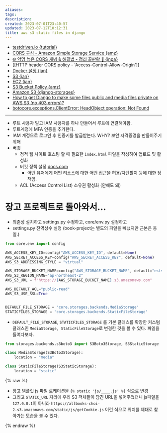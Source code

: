```yaml
---
aliases: 
tags: 
description:
created: 2023-07-01T23:40:57
updated: 2023-07-12T10:12:31
title: aws s3 static files in django
---
```

- [testdriven.io {tutorial}](https://testdriven.io/blog/storing-django-static-and-media-files-on-amazon-s3/)
- [CORS 구성 - Amazon Simple Storage Service {amz}](https://docs.aws.amazon.com/ko_kr/AmazonS3/latest/userguide/ManageCorsUsing.html)
- [🌐 악명 높은 CORS 개념 & 해결법 - 정리 끝판왕 👏 {inpa}](https://inpa.tistory.com/entry/WEB-%F0%9F%93%9A-CORS-%F0%9F%92%AF-%EC%A0%95%EB%A6%AC-%ED%95%B4%EA%B2%B0-%EB%B0%A9%EB%B2%95-%F0%9F%91%8F)
- [[HTTP header CORS policy - 'Access-Control-Allow-Origin']]
- [Docker 설정 {ian}](https://velog.io/@iankimdev/Docker-%EC%84%A4%EC%A0%95)
- [S3 {ian}](https://velog.io/@iankimdev/S3)
- [EC2 {ian}](https://velog.io/@iankimdev/EC2)
- [S3 Bucket Policy {amz}](https://docs.aws.amazon.com/ko_kr/AmazonS3/latest/userguide/access-policy-language-overview.html?icmpid=docs_amazons3_console)
- [Amazon S3 {django-storages}](https://django-storages.readthedocs.io/en/latest/backends/amazon-S3.html?highlight=STATICFILES_STORAGE)
- [How to get Django to make some files public and media files private on AWS S3 (no 403 errors)?](https://stackoverflow.com/questions/67650507/how-to-get-django-to-make-some-files-public-and-media-files-private-on-aws-s3-n)
- [botocore.exceptions.ClientError: HeadObject operation: Not Found](https://stackoverflow.com/questions/44895334/botocore-exceptions-clienterror-an-error-occurred-404-when-calling-the-headob)
---
- 루트 사용자 말고 IAM 사용자를 하나 만들어서 루트에 연결해야함. 
- 루트계정에 MFA 인증을 추가한다.
- IAM 계정으로 로그인 후 인증키를 발급받는다. WHY? 보안 자격증명을 만들어주기 위해
- 버킷
	- 정적 웹 사이트 호스팅 할 때 필요한 `index.html` 파일을 작성하여 업로드 및 활성화
	- 버킷 정책 설정 [docs.com](https://docs.aws.amazon.com/ko_kr/AmazonS3/latest/userguide/access-policy-language-overview.html) 
		- 어떤 유저에게 어떤 리소스에 대한 어떤 접근을 허용/차단할지 등에 대한 정책임.
	- ACL (Access Control List) 소유권 활성화 (안해도 돼)
 
# 장고 프로젝트로 돌아와서...

- 의존성 설치하고 settings.py 수정하고, core/env.py 설정하고 
- settings.py 전역상수 설정 (book-project는 별도의 파일을 빼냈지만 근본은 동일.)
 ```python
 from core.env import config

AWS_ACCESS_KEY_ID=config("AWS_ACCESS_KEY_ID", default=None)
AWS_SECRET_ACCESS_KEY=config("AWS_SECRET_ACCESS_KEY", default=None)
AWS_S3_ADDRESSING_STYLE = "virtual"

AWS_STORAGE_BUCKET_NAME=config("AWS_STORAGE_BUCKET_NAME", default="estsoft-ormi-bookstore")
AWS_S3_REGION_NAME="ap-northeast-2"
AWS_S3_URL = f"https://{AWS_STORAGE_BUCKET_NAME}.s3.amazonaws.com"

AWS_DEFAULT_ACL="public-read"
AWS_S3_USE_SSL=True


DEFAULT_FILE_STORAGE = 'core.storages.backends.MediaStorage'
STATICFILES_STORAGE = 'core.storages.backends.StaticFileStorage'
 ```
 
 - `DEFAULT_FILE_STORAGE`, `STATICFILES_STORAGE` 를 기본 클래스를 확장한 커스텀 클래스인 `MediaStorage, StaticFileStorage`로 변경한 것을 볼 수 있다. 파일을 들여다보자.
```python
from storages.backends.s3boto3 import S3Boto3Storage, S3StaticStorage

class MediaStorage(S3Boto3Storage):
    location = "media"

class StaticFileStorage(S3StaticStorage):
    location = "static"
```

{% raw %}

- 장고 템플릿 js 파일 로케이션을 `{% static 'js/____.js' %}` 식으로 변경 
- 그리고 `STATIC_URL` 자리에 우리 S3 객체들이 담긴 URL을 넣어주었더니 js파일을 `127.0.0.1`이 아니라 `https://allbooks-choi-2.s3.amazonaws.com/static/js/getCookie.js` 이런 식으로 위치를 제대로 찾아가는 모습을 볼 수 있다.

{% endraw %}
